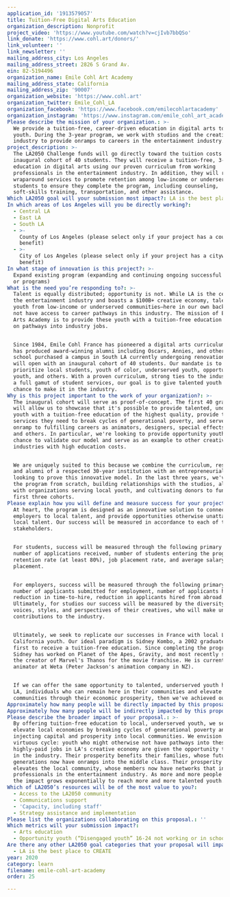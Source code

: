 ```yaml
---
application_id: '1913579057'
title: Tuition-Free Digital Arts Education
organization_description: Nonprofit
project_video: 'https://www.youtube.com/watch?v=cjIvb7bbQSo'
link_donate: 'https://www.cohl.art/donors/'
link_volunteer: ''
link_newsletter: ''
mailing_address_city: Los Angeles
mailing_address_street: 2826 S Grand Av.
ein: 82-5194496
organization_name: Emile Cohl Art Academy
mailing_address_state: California
mailing_address_zip: '90007'
organization_website: 'https://www.cohl.art'
organization_twitter: Emile_Cohl_LA
organization_facebook: 'https://www.facebook.com/emilecohlartacademy'
organization_instagram: 'https://www.instagram.com/emile_cohl_art_academy/'
Please describe the mission of your organization.: >-
  We provide a tuition-free, career-driven education in digital arts to talented
  youth. During the 3-year program, we work with studios and the creative
  industry to provide onramps to careers in the entertainment industry.
project_description: >-
  The LA2050 Challenge funds will go directly toward the tuition costs of our
  inaugural cohort of 40 students. They will receive a tuition-free, 3-year
  education in digital arts using our proven curriculum from working
  professionals in the entertainment industry. In addition, they will receive
  wraparound services to promote retention among low-income or underserved
  students to ensure they complete the program, including counseling,
  soft-skills training, transportation, and other assistance.
Which LA2050 goal will your submission most impact?: LA is the best place to LEARN
In which areas of Los Angeles will you be directly working?:
  - Central LA
  - East LA
  - South LA
  - >-
    County of Los Angeles (please select only if your project has a countywide
    benefit)
  - >-
    City of Los Angeles (please select only if your project has a citywide
    benefit)
In what stage of innovation is this project?: >-
  Expand existing program (expanding and continuing ongoing successful projects
  or programs)
What is the need you’re responding to?: >-
  Talent is equally distributed; opportunity is not. While LA is the center of
  the entertainment industry and boasts a $100B+ creative economy, talented
  youth from low-income or underserved communities—here in our own backyards—do
  not have access to career pathways in this industry. The mission of Emile Cohl
  Arts Academy is to provide these youth with a tuition-free education focused
  on pathways into industry jobs.


  Since 1984, Emile Cohl France has pioneered a digital arts curriculum which
  has produced award-winning alumni including Oscars, Annies, and others. The
  school purchased a campus in South LA currently undergoing renovation, and
  will open with an inaugural cohort of 40 students. Our mandate is to
  prioritize local students, youth of color, underserved youth, opportunity
  youth, and others. With a proven curriculum, strong ties to the industry, and
  a full gamut of student services, our goal is to give talented youth a strong
  chance to make it in the industry.
Why is this project important to the work of your organization?: >-
  The inaugural cohort will serve as proof-of-concept. The first 40 graduates
  will allow us to showcase that it's possible to provide talented, underserved
  youth with a tuition-free education of the highest quality, provide them the
  services they need to break cycles of generational poverty, and serve as an
  onramp to fulfilling careers as animators, designers, special effects artists,
  and others. In particular, we're looking to provide opportunity youth with a
  chance to validate our model and serve as an example to other creative
  industries with high education costs.


  We are uniquely suited to this because we combine the curriculum, resources,
  and alumni of a respected 30-year institution with an entrepreneurial staff
  looking to prove this innovative model. In the last three years, we've built
  the program from scratch, building relationships with the studios, alliances
  with organizations serving local youth, and cultivating donors to fund the
  first three cohorts.
Please explain how you will define and measure success for your project.: >-
  At heart, the program is designed as an innovative solution to connect
  employers to local talent, and provide opportunities otherwise unattainable to
  local talent. Our success will be measured in accordance to each of these
  stakeholders.


  For students, success will be measured through the following primary KPIs:
  number of applications received, number of students entering the program,
  retention rate (at least 80%), job placement rate, and average salary at
  placement. 


  For employers, success will be measured through the following primary KPIs:
  number of applicants submitted for employment, number of applicants hired,
  reduction in time-to-hire, reduction in applicants hired from abroad.
  Ultimately, for studios our success will be measured by the diversity of
  voices, styles, and perspectives of their creatives, who will make unique
  contributions to the industry.


  Ultimately, we seek to replicate our successes in France with local LA and
  California youth. Our ideal paradigm is Sidney Kombo, a 2002 graduate and the
  first to receive a tuition-free education. Since completing the program,
  Sidney has worked on Planet of the Apes, Gravity, and most recently served as
  the creator of Marvel's Thanos for the movie franchise. He is currently senior
  animator at Weta (Peter Jackson's animation company in NZ).


  If we can offer the same opportunity to talented, underserved youth here in
  LA, individuals who can remain here in their communities and elevate these
  communities through their economic prosperity, then we've achieved our vision.
Approximately how many people will be directly impacted by this proposal?: '40'
Approximately how many people will be indirectly impacted by this proposal?: '1000'
Please describe the broader impact of your proposal.: >-
  By offering tuition-free education to local, underserved youth, we seek to
  elevate local economies by breaking cycles of generational poverty and
  injecting capital and prosperity into local communities. We envision this as a
  virtuous cycle: youth who might otherwise not have pathways into these
  highly-paid jobs in LA's creative economy are given the opportunity to thrive
  in the industry. Their prosperity benefits their families, whose future
  generations now have onramps into the middle class. Their prosperity in turn
  elevates the local community, whose members now have networks that include
  professionals in the entertainment industry. As more and more people benefit,
  the impact grows exponentially to reach more and more talented youth.
Which of LA2050’s resources will be of the most value to you?:
  - Access to the LA2050 community
  - Communications support
  - 'Capacity, including staff'
  - Strategy assistance and implementation
Please list the organizations collaborating on this proposal.: ''
Which metrics will your submission impact?:
  - Arts education
  - Opportunity youth (“Disengaged youth” 16-24 not working or in school)
Are there any other LA2050 goal categories that your proposal will impact?:
  - LA is the best place to CREATE
year: 2020
category: learn
filename: emile-cohl-art-academy
order: 25

---
```

